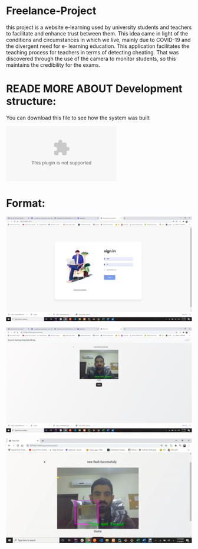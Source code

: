 # Freelance-Project
this project is a website e-learning used by university students and teachers to facilitate and enhance trust between them.
This idea came in light of the conditions and circumstances in which we live, mainly due to COVID-19 and the divergent need for e- learning education. 
This application facilitates the teaching process for teachers in terms of detecting cheating. That was discovered through the use of the camera to monitor students, so this maintains the credibility for the exams.

# READE MORE ABOUT Development structure: 
You can download this file to see how the system was built

![Alt Text](https://github.com/abdullarayyan/Freelance-Project/blob/master/Development%20structure.docx)

# Format: 
![Alt Text](https://github.com/abdullarayyan/Freelance-Project/blob/master/img/138367058_2460314217596262_1399694935780396179_n.png)


![Alt Text](https://github.com/abdullarayyan/Freelance-Project/blob/master/img/138388772_756984665227431_655786918487441150_n.png)


![Alt Text](https://github.com/abdullarayyan/Freelance-Project/blob/master/img/139039592_702711883755131_6486186927062675540_n.png)
